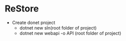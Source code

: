 # ReStore

- Create donet project
  - dotnet new sln(root folder of project)
  - dotnet new webapi -o API (root folder of project)
